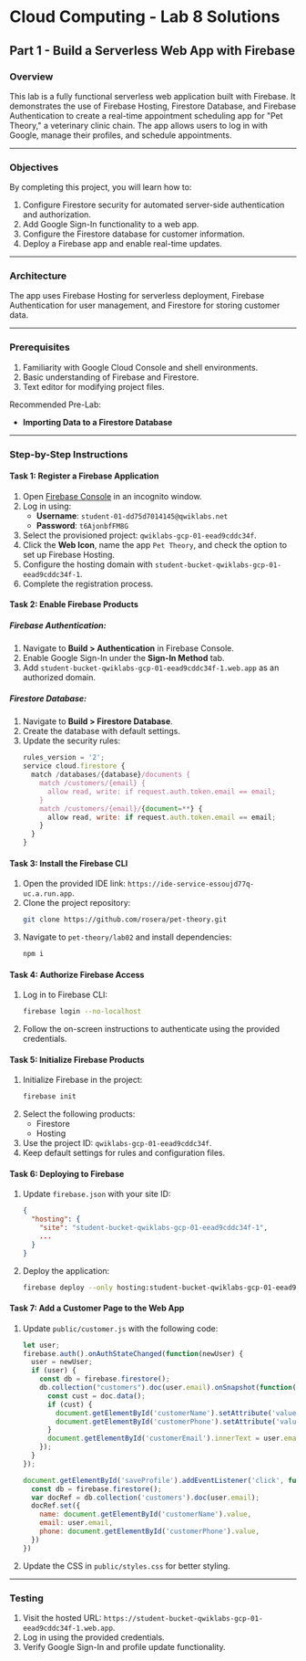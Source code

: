 # Cloud Computing - Lab 8 Solutions

## Part 1 - Build a Serverless Web App with Firebase

### Overview

This lab is a fully functional serverless web application built with Firebase. It demonstrates the use of Firebase Hosting, Firestore Database, and Firebase Authentication to create a real-time appointment scheduling app for "Pet Theory," a veterinary clinic chain. The app allows users to log in with Google, manage their profiles, and schedule appointments.

---

### Objectives

By completing this project, you will learn how to:
1. Configure Firestore security for automated server-side authentication and authorization.
2. Add Google Sign-In functionality to a web app.
3. Configure the Firestore database for customer information.
4. Deploy a Firebase app and enable real-time updates.

---

### Architecture

The app uses Firebase Hosting for serverless deployment, Firebase Authentication for user management, and Firestore for storing customer data. 

---

### Prerequisites

1. Familiarity with Google Cloud Console and shell environments.
2. Basic understanding of Firebase and Firestore.
3. Text editor for modifying project files.

Recommended Pre-Lab:
- **Importing Data to a Firestore Database**

---

### Step-by-Step Instructions

#### Task 1: Register a Firebase Application
1. Open [Firebase Console](https://console.firebase.google.com) in an incognito window.
2. Log in using:
   - **Username**: `student-01-dd75d7014145@qwiklabs.net`
   - **Password**: `t6AjonbfFM8G`
3. Select the provisioned project: `qwiklabs-gcp-01-eead9cddc34f`.
4. Click the **Web Icon**, name the app `Pet Theory`, and check the option to set up Firebase Hosting.
5. Configure the hosting domain with `student-bucket-qwiklabs-gcp-01-eead9cddc34f-1`.
6. Complete the registration process.

#### Task 2: Enable Firebase Products
##### Firebase Authentication:
1. Navigate to **Build > Authentication** in Firebase Console.
2. Enable Google Sign-In under the **Sign-In Method** tab.
3. Add `student-bucket-qwiklabs-gcp-01-eead9cddc34f-1.web.app` as an authorized domain.

##### Firestore Database:
1. Navigate to **Build > Firestore Database**.
2. Create the database with default settings.
3. Update the security rules:
   ```javascript
   rules_version = '2';
   service cloud.firestore {
     match /databases/{database}/documents {
       match /customers/{email} {
         allow read, write: if request.auth.token.email == email;
       }
       match /customers/{email}/{document=**} {
         allow read, write: if request.auth.token.email == email;
       }
     }
   }
   ```

#### Task 3: Install the Firebase CLI
1. Open the provided IDE link: `https://ide-service-essoujd77q-uc.a.run.app`.
2. Clone the project repository:
   ```bash
   git clone https://github.com/rosera/pet-theory.git
   ```
3. Navigate to `pet-theory/lab02` and install dependencies:
   ```bash
   npm i
   ```

#### Task 4: Authorize Firebase Access
1. Log in to Firebase CLI:
   ```bash
   firebase login --no-localhost
   ```
2. Follow the on-screen instructions to authenticate using the provided credentials.

#### Task 5: Initialize Firebase Products
1. Initialize Firebase in the project:
   ```bash
   firebase init
   ```
2. Select the following products:
   - Firestore
   - Hosting
3. Use the project ID: `qwiklabs-gcp-01-eead9cddc34f`.
4. Keep default settings for rules and configuration files.

#### Task 6: Deploying to Firebase
1. Update `firebase.json` with your site ID:
   ```json
   {
     "hosting": {
       "site": "student-bucket-qwiklabs-gcp-01-eead9cddc34f-1",
       ...
     }
   }
   ```
2. Deploy the application:
   ```bash
   firebase deploy --only hosting:student-bucket-qwiklabs-gcp-01-eead9cddc34f-1
   ```

#### Task 7: Add a Customer Page to the Web App
1. Update `public/customer.js` with the following code:
   ```javascript
   let user;
   firebase.auth().onAuthStateChanged(function(newUser) {
     user = newUser;
     if (user) {
       const db = firebase.firestore();
       db.collection("customers").doc(user.email).onSnapshot(function(doc) {
         const cust = doc.data();
         if (cust) {
           document.getElementById('customerName').setAttribute('value', cust.name);
           document.getElementById('customerPhone').setAttribute('value', cust.phone);
         }
         document.getElementById('customerEmail').innerText = user.email;
       });
     }
   });

   document.getElementById('saveProfile').addEventListener('click', function(ev) {
     const db = firebase.firestore();
     var docRef = db.collection('customers').doc(user.email);
     docRef.set({
       name: document.getElementById('customerName').value,
       email: user.email,
       phone: document.getElementById('customerPhone').value,
     })
   })
   ```
2. Update the CSS in `public/styles.css` for better styling.

---

### Testing
1. Visit the hosted URL: `https://student-bucket-qwiklabs-gcp-01-eead9cddc34f-1.web.app`.
2. Log in using the provided credentials.
3. Verify Google Sign-In and profile update functionality.